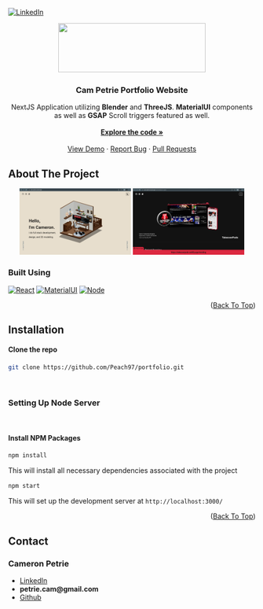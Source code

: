 <div id="top"></div>

[![LinkedIn][linkedin-shield]][linkedin-url]
<br />

<div align="center">
    <img src="https://user-images.githubusercontent.com/90569344/180589664-3706cdc3-4029-4df7-a3cc-57834c4a19e9.jpeg" height="100" width="300"/>

  </div>
<h3 align="center">Cam Petrie Portfolio Website</h3>
<p align="center">NextJS Application utilizing <b>Blender</b> and <b>ThreeJS</b>. <b>MaterialUI</b> components as well as <b>GSAP</b> Scroll triggers featured as well. 
<br />
<br />
    <a href="https://github.com/Peach97/portfolioportfolio"><strong>Explore the code »</strong></a>
    <br />
    <br />
    <a href="https://github.com/Peach97/portfolio">View Demo</a>
    ·
    <a href="https://github.com/Peach97/portfolio/issues">Report Bug</a>
    ·
    <a href="https://github.com/Peach97/portfolio/pulls">Pull Requests</a>
      </p>
</div>

## About The Project

<div align="center">
<img  width="45%" alt="Screen Shot 2022-07-23 at 12 25 03 AM" src="public/images/portfolio-homepage.png">
<img  width="45%" alt="Screen Shot 2022-07-23 at 12 27 16 AM" src="public/images/portfolio-works.png">
</div>

### Built Using

[![React][react.js]][react-url]
[![MaterialUI][materialui.com]][materialui-url]
[![Node][node.js]][node-url]

<p align="right">(<a href="#top">Back To Top</a>)</p>

## Installation

#### Clone the repo

```sh
git clone https://github.com/Peach97/portfolio.git
```

  <br />
   
  ### Setting Up Node Server
  
  <br />
  
  #### Install NPM Packages
  
  ```sh
  npm install
  ````
  
  This will install all necessary dependencies associated with the project
  
  ```sh
  npm start
  ```
  
  This will set up the development server at `http://localhost:3000/`
  
  <p align="right">(<a href="#top">Back To Top</a>)</p>

## Contact

### Cameron Petrie

  <ul>
  <li> <a href="https://www.linkedin.com/in/cameron-petrie-4b00aa148/">LinkedIn</a></li>
  <li><b>petrie.cam@gmail.com</b></li>
  <li><a href="https://github.com/Peach97/">Github</a></li>
  </ul>

[linkedin-shield]: https://img.shields.io/badge/-LinkedIn-black.svg?style=for-the-badge&logo=linkedin&colorB=555
[linkedin-url]: linkedin.com/in/cameron-petrie-4b00aa148
[product-screenshot]: <img width="1440" alt="Screen Shot 2022-07-23 at 12 25 03 AM" src="https://user-images.githubusercontent.com/90569344/180590475-21e04f38-7432-4656-a55a-b641837ae3e5.png">
[react.js]: https://img.shields.io/badge/React-20232A?style=for-the-badge&logo=react&logoColor=61DAFB
[react-url]: https://reactjs.org/
[materialui.com]: https://img.shields.io/badge/MaterialUI-003060?style=for-the-badge&logo=MUI&logoColor=007FFF
[materialui-url]: https://mui.com/
[node.js]: https://img.shields.io/badge/Node.js-339933?style=for-the-badge&logo=Node.js&logoColor=FFFFFF
[node-url]: https://nodejs.org/en/
